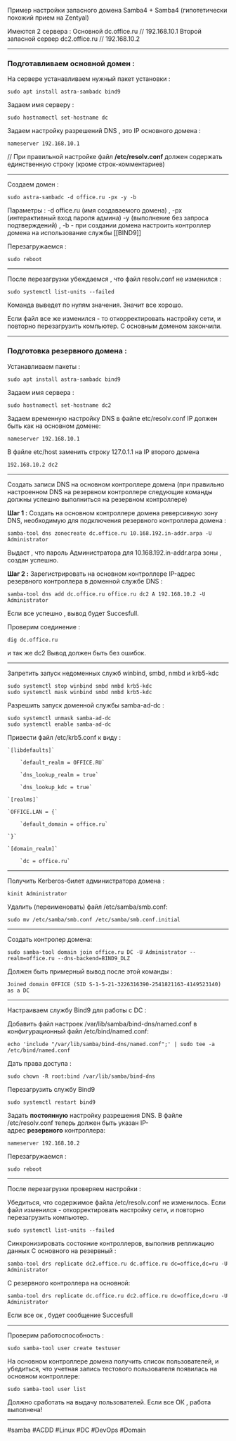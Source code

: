Пример настройки запасного домена Samba4 + Samba4 (гипотетически похожий прием  на Zentyal)

Имеются 2 сервера : Основной dc.office.ru // 192.168.10.1
Второй запасной сервер dc2.office.ru // 192.168.10.2

----
### Подготавливаем основной домен :


На сервере устанавливаем нужный пакет установки :
```
sudo apt install astra-sambadc bind9
```
Задаем имя серверу :
```
sudo hostnamectl set-hostname dc
```
Задаем настройку разрешений DNS , это IP основного домена :
```
nameserver 192.168.10.1
```

// При правильной настройке файл **/etc/resolv.conf** должен содержать единственную строку (кроме строк-комментариев) 

----
Создаем домен : 
```
sudo astra-sambadc -d office.ru -px -y -b
```

Параметры : -d office.ru (имя создаваемого домена) , -px (интерактивный вход пароля админа)
-y (выполнение без запроса подтверждений) , -b - при создании домена настроить контроллер домена на использование службы [[BIND9]] 

Перезагружаемся : 
```
sudo reboot
```

---- 
После перезагрузки убеждаемся , что файл resolv.conf не изменился :
```
sudo systemctl list-units --failed
```

Команда выведет по нулям значения.  Значит все хорошо.

Если файл все же изменился - то  откорректировать настройку сети, и повторно перезагрузить компьютер. С основным доменом закончили.

----

### Подготовка резервного домена :

Устанавливаем пакеты : 
```
sudo apt install astra-sambadc bind9
```

Задаем имя сервера : 
```
sudo hostnamectl set-hostname dc2
```

Задаем временную настройку DNS в файле etc/resolv.conf 
IP должен быть как на основном домене:

```
nameserver 192.168.10.1
```

В файле etc/host заменить строку 127.0.1.1 на IP второго домена 

```
192.168.10.2 dc2
```

----
Создать записи DNS на основном контроллере домена (при правильно настроенном DNS на резервном контроллере следующие команды должны успешно выполниться на резервном контроллере)

**Шаг 1 :** 
Создать на основном контроллере домена реверсивную зону DNS, необходимую для подключения резервного контроллера домена :

```
samba-tool dns zonecreate dc.office.ru 10.168.192.in-addr.arpa -U Administrator
```
Выдаст , что пароль Администратора для 10.168.192.in-addr.arpa зоны , создан успешно.

**Шаг 2 :**
Зарегистрировать на основном контроллере IP-адрес резервного контроллера в доменной службе DNS :
```
samba-tool dns add dc.office.ru office.ru dc2 A 192.168.10.2 -U Administrator
```
Если все успешно , вывод будет Succesfull.

Проверим соединение :
```
dig dc.office.ru
```
и так же dc2
Вывод должен быть без ошибок.

----
Запретить запуск недоменных служб winbind, smbd, nmbd и krb5-kdc
```
sudo systemctl stop winbind smbd nmbd krb5-kdc  
sudo systemctl mask winbind smbd nmbd krb5-kdc
```

Разрешить запуск доменной службы samba-ad-dc :
```
sudo systemctl unmask samba-ad-dc  
sudo systemctl enable samba-ad-dc
```

Привести файл /etc/krb5.conf к виду :
```
`[libdefaults]`

    `default_realm = OFFICE.RU`

    `dns_lookup_realm = true`

    `dns_lookup_kdc = true`

`[realms]`

`OFFICE.LAN = {`

    `default_domain = office.ru`

`}`

`[domain_realm]`

    `dc = office.ru`
```

-----
Получить Kerberos-билет администратора домена : 
```
kinit Administrator
```
Удалить (переименовать) файл /etc/samba/smb.conf:
```
sudo mv /etc/samba/smb.conf /etc/samba/smb.conf.initial
```
----
Создать контролер домена:
```
sudo samba-tool domain join office.ru DC -U Administrator --realm=office.ru --dns-backend=BIND9_DLZ
```
Должен быть примерный вывод после этой команды :
```
Joined domain OFFICE (SID S-1-5-21-3226316390-2541821163-4149523140) as a DC
```
----
Настраиваем службу Bind9 для работы с DC :

Добавить файл настроек /var/lib/samba/bind-dns/named.conf в конфигурационный файл /etc/bind/named.conf:
```
echo 'include "/var/lib/samba/bind-dns/named.conf";' | sudo tee -a /etc/bind/named.conf
```
Дать права доступа :
```
sudo chown -R root:bind /var/lib/samba/bind-dns
```
Перезагрузить службу Bind9
```
sudo systemctl restart bind9
```
Задать **постоянную** настройку разрешения DNS. В файле /etc/resolv.conf теперь должен быть указан IP-адрес **резервного** контроллера:
```
nameserver 192.168.10.2
```
Перезагружаемся : 
```
sudo reboot
```
----
После перезагрузки проверяем настройки : 

Убедиться, что содержимое файла /etc/resolv.conf не изменилось. Если файл изменился - откорректировать настройку сети, и повторно перезагрузить компьютер.

```
sudo systemctl list-units --failed
```

Синхронизировать состояние контроллеров, выполнив репликацию данных 
С основного на резервный :

```
samba-tool drs replicate dc2.office.ru dc.office.ru dc=office,dc=ru -U Administrator
```
С резервного контроллера на основной:
```
samba-tool drs replicate dc.office.ru dc2.office.ru dc=office,dc=ru -U Administrator
```
Если все ок , будет сообщение Succesfull

----

Проверим работоспособность : 

```
sudo samba-tool user create testuser
```
На основном контроллере домена получить список пользователей, и убедиться, что учетная запись тестового пользователя появилась на основном контроллере:

```
sudo samba-tool user list
```

Должно сработать на выдачу пользователей. Если все ОК , работа выполнена!

-----
#samba #ACDD #Linux #DC #DevOps #Domain 